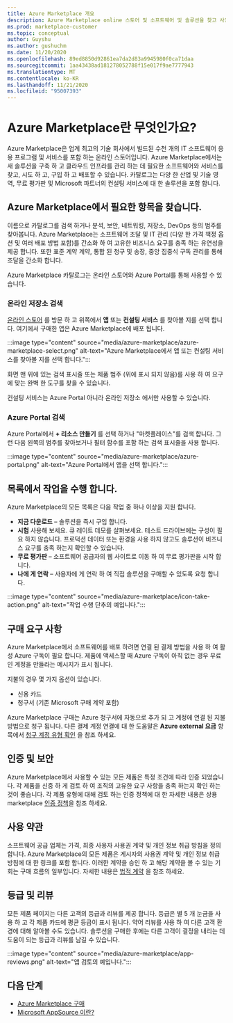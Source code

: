 ```yaml
---
title: Azure Marketplace 개요
description: Azure Marketplace online 스토어 및 소프트웨어 및 솔루션을 찾고 사용해 볼 수 있는 방법에 대해 알아봅니다.
ms.prod: marketplace-customer
ms.topic: conceptual
author: Guyshu
ms.author: gushuchm
ms.date: 11/20/2020
ms.openlocfilehash: 89ed8850d92861ea7da2d83a9945980f0ca71daa
ms.sourcegitcommit: 1aa43438ad181278052788f15e017f9ae7777943
ms.translationtype: MT
ms.contentlocale: ko-KR
ms.lasthandoff: 11/21/2020
ms.locfileid: "95007393"
---
```

# <a name="what-is-azure-marketplace"></a>Azure Marketplace란 무엇인가요?

Azure Marketplace은 업계 최고의 기술 회사에서 빌드된 수천 개의 IT 소프트웨어 응용 프로그램 및 서비스를 포함 하는 온라인 스토어입니다. Azure Marketplace에서는 새 솔루션을 구축 하 고 클라우드 인프라를 관리 하는 데 필요한 소프트웨어와 서비스를 찾고, 시도 하 고, 구입 하 고 배포할 수 있습니다. 카탈로그는 다양 한 산업 및 기술 영역, 무료 평가판 및 Microsoft 파트너의 컨설팅 서비스에 대 한 솔루션을 포함 합니다.

## <a name="find-what-you-need-in-azure-marketplace"></a>Azure Marketplace에서 필요한 항목을 찾습니다.

이름으로 카탈로그를 검색 하거나 분석, 보안, 네트워킹, 저장소, DevOps 등의 범주를 찾아봅니다. Azure Marketplace는 소프트웨어 조달 및 IT 관리 (다양 한 가격 책정 옵션 및 여러 배포 방법 포함)를 간소화 하 여 고유한 비즈니스 요구를 충족 하는 유연성을 제공 합니다. 또한 표준 계약 계약, 통합 된 청구 및 송장, 중앙 집중식 구독 관리를 통해 조달을 간소화 합니다.

Azure Marketplace 카탈로그는 온라인 스토어와 Azure Portal를 통해 사용할 수 있습니다.  

### <a name="search-the-online-store"></a>온라인 저장소 검색

[온라인 스토어](https://azuremarketplace.microsoft.com/) 를 방문 하 고 위쪽에서 **앱** 또는 **컨설팅 서비스** 를 찾아볼 지를 선택 합니다. 여기에서 구매한 앱은 Azure Marketplace에 배포 됩니다.

:::image type="content" source="media/azure-marketplace/azure-marketplace-select.png" alt-text="Azure Marketplace에서 앱 또는 컨설팅 서비스를 찾아볼 지를 선택 합니다.":::

화면 맨 위에 있는 검색 표시줄 또는 제품 범주 (위에 표시 되지 않음)를 사용 하 여 요구에 맞는 완벽 한 도구를 찾을 수 있습니다.

컨설팅 서비스는 Azure Portal 아니라 온라인 저장소 에서만 사용할 수 있습니다.

### <a name="search-in-the-azure-portal"></a>Azure Portal 검색

Azure Portal에서 **+ 리소스 만들기** 를 선택 하거나 "마켓플레이스"를 검색 합니다. 그런 다음 왼쪽의 범주를 찾아보거나 필터 함수를 포함 하는 검색 표시줄을 사용 합니다.

:::image type="content" source="media/azure-marketplace/azure-portal.png" alt-text="Azure Portal에서 앱을 선택 합니다.":::

## <a name="take-action-on-a-listing"></a>목록에서 작업을 수행 합니다.

Azure Marketplace의 모든 목록은 다음 작업 중 하나 이상을 지원 합니다.

- **지금 다운로드** – 솔루션을 즉시 구입 합니다.
- **시험** 사용해 보세요. 큐 레이트 데모를 살펴보세요. 테스트 드라이브에는 구성이 필요 하지 않습니다. 프로덕션 데이터 또는 환경을 사용 하지 않고도 솔루션이 비즈니스 요구를 충족 하는지 확인할 수 있습니다.
- **무료 평가판** – 소프트웨어 공급자의 웹 사이트로 이동 하 여 무료 평가판을 시작 합니다.
- **나에 게 연락** – 사용자에 게 연락 하 여 직접 솔루션을 구매할 수 있도록 요청 합니다.

:::image type="content" source="media/azure-marketplace/icon-take-action.png" alt-text="작업 수행 단추의 예입니다.":::

## <a name="purchasing-requirements"></a>구매 요구 사항

Azure Marketplace에서 소프트웨어를 배포 하려면 연결 된 결제 방법을 사용 하 여 활성 Azure 구독이 필요 합니다. 제품에 액세스할 때 Azure 구독이 아직 없는 경우 무료 인 계정을 만들라는 메시지가 표시 됩니다.

지불의 경우 몇 가지 옵션이 있습니다.  

- 신용 카드
- 청구서 (기존 Microsoft 구매 계약 포함)

Azure Marketplace 구매는 Azure 청구서에 자동으로 추가 되 고 계정에 연결 된 지불 방법으로 청구 됩니다. 다른 결제 계정 연결에 대 한 도움말은 **Azure external 요금** 항목에서 [청구 계정 유형 확인](https://docs.microsoft.com/azure/cost-management-billing/understand/understand-azure-marketplace-charges#check-billing-account-type) 을 참조 하세요.

## <a name="certification-and-security"></a>인증 및 보안

Azure Marketplace에서 사용할 수 있는 모든 제품은 특정 조건에 따라 인증 되었습니다. 각 제품을 신중 하 게 검토 하 여 조직의 고유한 요구 사항을 충족 하는지 확인 하는 것이 좋습니다. 각 제품 유형에 대해 검토 하는 인증 정책에 대 한 자세한 내용은 상용 marketplace [인증 정책](https://docs.microsoft.com/legal/marketplace/certification-policies)을 참조 하세요.

## <a name="terms-and-conditions"></a>사용 약관

소프트웨어 공급 업체는 가격, 최종 사용자 사용권 계약 및 개인 정보 취급 방침을 정의 합니다. Azure Marketplace의 모든 제품은 게시자의 사용권 계약 및 개인 정보 취급 방침에 대 한 링크를 포함 합니다. 이러한 계약을 승인 하 고 해당 계약을 볼 수 있는 기회는 구매 흐름의 일부입니다. 자세한 내용은 [법적 계약](legal-contracts.md) 을 참조 하세요.

## <a name="ratings-and-reviews"></a>등급 및 리뷰

모든 제품 페이지는 다른 고객의 등급과 리뷰를 제공 합니다. 등급은 별 5 개 눈금을 사용 하 고 각 제품 카드에 평균 등급이 표시 됩니다. 약어 리뷰를 사용 하 여 다른 고객 환경에 대해 알아볼 수도 있습니다. 솔루션을 구매한 후에는 다른 고객이 결정을 내리는 데 도움이 되는 등급과 리뷰를 남길 수 있습니다.

:::image type="content" source="media/azure-marketplace/app-reviews.png" alt-text="앱 검토의 예입니다.":::

## <a name="next-steps"></a>다음 단계

- [Azure Marketplace 구매](azure-purchasing-invoicing.md)
- [Microsoft AppSource 이란?](appsource-overview.md)
